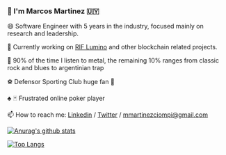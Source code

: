 ### 👋 I'm Marcos Martinez 🇺🇾




 😄 Software Engineer with 5 years in the industry, focused mainly on research and leadership.
 
 🌱 Currently working on [RIF Lumino](https://developers.rsk.co/rif/lumino/) and other blockchain related projects.
 
 :musical_note: 90% of the time I listen to metal, the remaining 10% ranges from classic rock and blues to argentinian trap
 
 :soccer:  Defensor Sporting Club huge fan :purple_heart:
 
 :clubs: 🃏 Frustrated online poker player
 
 📫 How to reach me: [Linkedin](https://www.linkedin.com/in/marcos-mart%C3%ADnez/) / [Twitter](https://twitter.com/mimc__) / mmartinezciompi@gmail.com


[![Anurag's github stats](https://github-readme-stats.vercel.app/api?username=marcosmartinez7)](https://github.com/anuraghazra/github-readme-stats)

[![Top Langs](https://github-readme-stats.vercel.app/api/top-langs/?username=marcosmartinez7)](https://github.com/anuraghazra/github-readme-stats)
